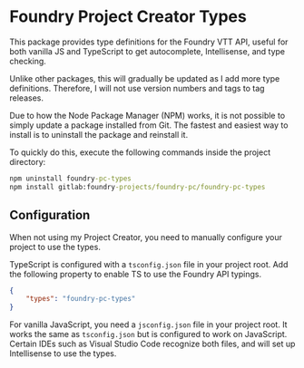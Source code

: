 # Foundry Project Creator Types

This package provides type definitions for the Foundry VTT API, useful for both vanilla JS and TypeScript to get autocomplete, Intellisense, and type checking.

Unlike other packages, this will gradually be updated as I add more type definitions. Therefore, I will not use version numbers and tags to tag releases.

Due to how the Node Package Manager (NPM) works, it is not possible to simply update a package installed from Git. The fastest and easiest way to install is to uninstall the package and reinstall it.

To quickly do this, execute the following commands inside the project directory:

```cmd
npm uninstall foundry-pc-types
npm install gitlab:foundry-projects/foundry-pc/foundry-pc-types
```

## Configuration
When not using my Project Creator, you need to manually configure your project to use the types.

TypeScript is configured with a `tsconfig.json` file in your project root. Add the following property to enable TS to use the Foundry API typings.

```json
{
	"types": "foundry-pc-types"
}
```

For vanilla JavaScript, you need a `jsconfig.json` file in your project root. It works the same as `tsconfig.json` but is configured to work on JavaScript. Certain IDEs such as Visual Studio Code recognize both files, and will set up Intellisense to use the types.